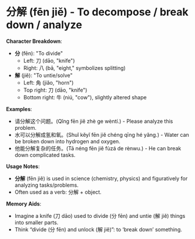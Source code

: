 # **分解 (fēn jiě) - To decompose / break down / analyze**

**Character Breakdown**:  
- **分** (fēn): "To divide"
  - Left: 刀 (dāo, "knife")
  - Right: 八 (bā, "eight," symbolizes splitting)  
- **解** (jiě): "To untie/solve"
  - Left: 角 (jiǎo, "horn")
  - Top right: 刀 (dāo, "knife")
  - Bottom right: 牛 (niú, "cow"), slightly altered shape

**Examples**:  
- 请分解这个问题。(Qǐng fēn jiě zhè ge wèntí.) - Please analyze this problem.  
- 水可以分解成氢和氧。(Shuǐ kěyǐ fēn jiě chéng qīng hé yǎng.) - Water can be broken down into hydrogen and oxygen.  
- 他能分解复杂的任务。(Tā néng fēn jiě fùzá de rènwu.) - He can break down complicated tasks.

**Usage Notes**:  
- **分解** (fēn jiě) is used in science (chemistry, physics) and figuratively for analyzing tasks/problems.  
- Often used as a verb: 分解 + object.

**Memory Aids**:  
- Imagine a knife (刀 dāo) used to divide (分 fēn) and untie (解 jiě) things into smaller parts.  
- Think “divide (分 fēn) and unlock (解 jiě)”: to ‘break down’ something.